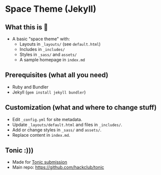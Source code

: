 # Space Theme (Jekyll)

## What this is 🙏
- A basic "space theme" with:
  - Layouts in `_layouts/` (see `default.html`)
  - Includes in `_includes/`
  - Styles in `_sass/` and `assets/`
  - A sample homepage in `index.md`

## Prerequisites (what all you need)
- Ruby and Bundler
- Jekyll (`gem install jekyll bundler`)

## Customization (what and where to change stuff)
- Edit `_config.yml` for site metadata.
- Update `_layouts/default.html` and files in `_includes/`.
- Add or change styles in `_sass/` and `assets/`.
- Replace content in `index.md`.

## Tonic :)))
- Made for [Tonic submission](https://tonic.hackclub.com)
- Main repo: https://github.com/hackclub/tonic